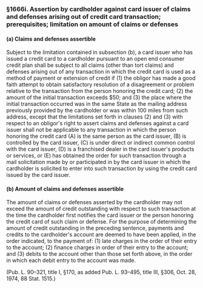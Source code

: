 ### §1666i. Assertion by cardholder against card issuer of claims and defenses arising out of credit card transaction; prerequisites; limitation on amount of claims or defenses ###

#### (a) Claims and defenses assertible ####

Subject to the limitation contained in subsection (b), a card issuer who has issued a credit card to a cardholder pursuant to an open end consumer credit plan shall be subject to all claims (other than tort claims) and defenses arising out of any transaction in which the credit card is used as a method of payment or extension of credit if (1) the obligor has made a good faith attempt to obtain satisfactory resolution of a disagreement or problem relative to the transaction from the person honoring the credit card; (2) the amount of the initial transaction exceeds $50; and (3) the place where the initial transaction occurred was in the same State as the mailing address previously provided by the cardholder or was within 100 miles from such address, except that the limitations set forth in clauses (2) and (3) with respect to an obligor's right to assert claims and defenses against a card issuer shall not be applicable to any transaction in which the person honoring the credit card (A) is the same person as the card issuer, (B) is controlled by the card issuer, (C) is under direct or indirect common control with the card issuer, (D) is a franchised dealer in the card issuer's products or services, or (E) has obtained the order for such transaction through a mail solicitation made by or participated in by the card issuer in which the cardholder is solicited to enter into such transaction by using the credit card issued by the card issuer.

#### (b) Amount of claims and defenses assertible ####

The amount of claims or defenses asserted by the cardholder may not exceed the amount of credit outstanding with respect to such transaction at the time the cardholder first notifies the card issuer or the person honoring the credit card of such claim or defense. For the purpose of determining the amount of credit outstanding in the preceding sentence, payments and credits to the cardholder's account are deemed to have been applied, in the order indicated, to the payment of: (1) late charges in the order of their entry to the account; (2) finance charges in order of their entry to the account; and (3) debits to the account other than those set forth above, in the order in which each debit entry to the account was made.

(Pub. L. 90–321, title I, §170, as added Pub. L. 93–495, title III, §306, Oct. 28, 1974, 88 Stat. 1515.)